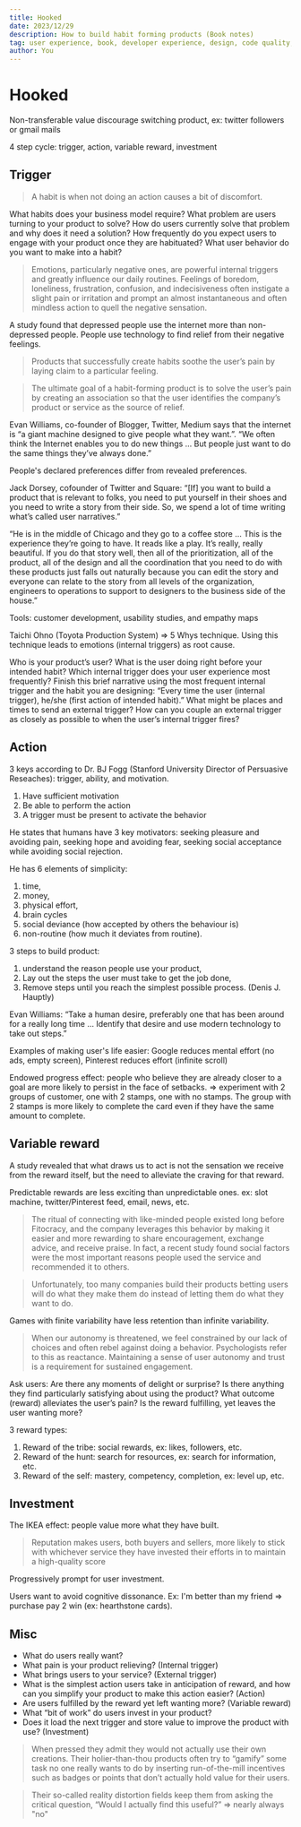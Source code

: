```yaml
---
title: Hooked
date: 2023/12/29
description: How to build habit forming products (Book notes)
tag: user experience, book, developer experience, design, code quality, product
author: You
---
```


# Hooked

Non-transferable value discourage switching product, ex: twitter followers or gmail mails

4 step cycle: trigger, action, variable reward, investment

## Trigger

> A habit is when not doing an action causes a bit of discomfort.

What habits does your business model require? What problem are users turning to your product to solve? How do users currently solve that problem and why does it need a solution? How frequently do you expect users to engage with your product once they are habituated? What user behavior do you want to make into a habit?

> Emotions, particularly negative ones, are powerful internal triggers and greatly influence our daily routines. Feelings of boredom, loneliness, frustration, confusion, and indecisiveness often instigate a slight pain or irritation and prompt an almost instantaneous and often mindless action to quell the negative sensation.

A study found that depressed people use the internet more than non-depressed people. People use technology to find relief from their negative feelings.

> Products that successfully create habits soothe the user’s pain by laying claim to a particular feeling.

> The ultimate goal of a habit-forming product is to solve the user’s pain by creating an association so that the user identifies the company’s product or service as the source of relief.

Evan Williams, co-founder of Blogger, Twitter, Medium says that the internet is “a giant machine designed to give people what they want.”. “We often think the Internet enables you to do new things … But people just want to do the same things they’ve always done.”

People's declared preferences differ from revealed preferences.

Jack Dorsey, cofounder of Twitter and Square: “[If] you want to build a product that is relevant to folks, you need to put yourself in their shoes and you need to write a story from their side. So, we spend a lot of time writing what’s called user narratives.”

“He is in the middle of Chicago and they go to a coffee store … This is the experience they’re going to have. It reads like a play. It’s really, really beautiful. If you do that story well, then all of the prioritization, all of the product, all of the design and all the coordination that you need to do with these products just falls out naturally because you can edit the story and everyone can relate to the story from all levels of the organization, engineers to operations to support to designers to the business side of the house.”

Tools: customer development, usability studies, and empathy maps

Taichi Ohno (Toyota Production System) => 5 Whys technique. Using this technique leads to emotions (internal triggers) as root cause.

Who is your product’s user? What is the user doing right before your intended habit? Which internal trigger does your user experience most frequently? Finish this brief narrative using the most frequent internal trigger and the habit you are designing: “Every time the user (internal trigger), he/she (first action of intended habit).” What might be places and times to send an external trigger? How can you couple an external trigger as closely as possible to when the user’s internal trigger fires?

## Action

3 keys according to Dr. BJ Fogg (Stanford University Director of Persuasive Reseaches): trigger, ability, and motivation.

1. Have sufficient motivation
2. Be able to perform the action
3. A trigger must be present to activate the behavior

He states that humans have 3 key motivators: seeking pleasure and avoiding pain, seeking hope and avoiding fear, seeking social acceptance while avoiding social rejection.

He has 6 elements of simplicity:

1. time,
2. money,
3. physical effort,
4. brain cycles
5. social deviance (how accepted by others the behaviour is)
6. non-routine (how much it deviates from routine).

3 steps to build product:

1. understand the reason people use your product,
2. Lay out the steps the user must take to get the job done,
3. Remove steps until you reach the simplest possible process.
   (Denis J. Hauptly)

Evan Williams: “Take a human desire, preferably one that has been around for a really long time … Identify that desire and use modern technology to take out steps.”

Examples of making user's life easier: Google reduces mental effort (no ads, empty screen), Pinterest reduces effort (infinite scroll)

Endowed progress effect: people who believe they are already closer to a goal are more likely to persist in the face of setbacks. => experiment with 2 groups of customer, one with 2 stamps, one with no stamps. The group with 2 stamps is more likely to complete the card even if they have the same amount to complete.

## Variable reward

A study revealed that what draws us to act is not the sensation we receive from the reward itself, but the need to alleviate the craving for that reward.

Predictable rewards are less exciting than unpredictable ones. ex: slot machine, twitter/Pinterest feed, email, news, etc.

> The ritual of connecting with like-minded people existed long before Fitocracy, and the company leverages this behavior by making it easier and more rewarding to share encouragement, exchange advice, and receive praise. In fact, a recent study found social factors were the most important reasons people used the service and recommended it to others.

> Unfortunately, too many companies build their products betting users will do what they make them do instead of letting them do what they want to do.

Games with finite variability have less retention than infinite variability.

> When our autonomy is threatened, we feel constrained by our lack of choices and often rebel against doing a behavior. Psychologists refer to this as reactance. Maintaining a sense of user autonomy and trust is a requirement for sustained engagement.

Ask users: Are there any moments of delight or surprise? Is there anything they find particularly satisfying about using the product?
What outcome (reward) alleviates the user’s pain? Is the reward fulfilling, yet leaves the user wanting more?

3 reward types:

1. Reward of the tribe: social rewards, ex: likes, followers, etc.
2. Reward of the hunt: search for resources, ex: search for information, etc.
3. Reward of the self: mastery, competency, completion, ex: level up, etc.

## Investment

The IKEA effect: people value more what they have built.

> Reputation makes users, both buyers and sellers, more likely to stick with whichever service they have invested their efforts in to maintain a high-quality score

Progressively prompt for user investment.

Users want to avoid cognitive dissonance. Ex: I'm better than my friend => purchase pay 2 win (ex: hearthstone cards).

## Misc

- What do users really want?
- What pain is your product relieving? (Internal trigger)
- What brings users to your service? (External trigger)
- What is the simplest action users take in anticipation of reward, and how can you simplify your product to make this action easier? (Action)
- Are users fulfilled by the reward yet left wanting more? (Variable reward)
- What “bit of work” do users invest in your product?
- Does it load the next trigger and store value to improve the product with use? (Investment)

> When pressed they admit they would not actually use their own creations. Their holier-than-thou products often try to “gamify” some task no one really wants to do by inserting run-of-the-mill incentives such as badges or points that don’t actually hold value for their users.

> Their so-called reality distortion fields keep them from asking the critical question, “Would I actually find this useful?”
> => nearly always "no"
